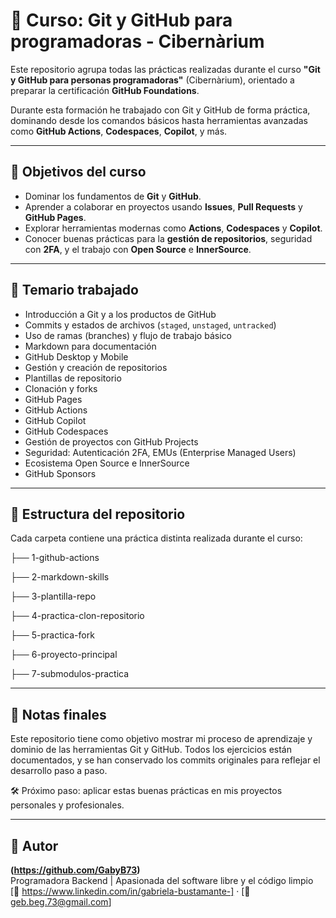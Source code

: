 # 📘 Curso: Git y GitHub para programadoras - Cibernàrium

Este repositorio agrupa todas las prácticas realizadas durante el curso **"Git y GitHub para personas programadoras"** (Cibernàrium), orientado a preparar la certificación **GitHub Foundations**.

Durante esta formación he trabajado con Git y GitHub de forma práctica, dominando desde los comandos básicos hasta herramientas avanzadas como **GitHub Actions**, **Codespaces**, **Copilot**, y más.

---

## 🎯 Objetivos del curso

- Dominar los fundamentos de **Git** y **GitHub**.
- Aprender a colaborar en proyectos usando **Issues**, **Pull Requests** y **GitHub Pages**.
- Explorar herramientas modernas como **Actions**, **Codespaces** y **Copilot**.
- Conocer buenas prácticas para la **gestión de repositorios**, seguridad con **2FA**, y el trabajo con **Open Source** e **InnerSource**.

---

## 🧠 Temario trabajado

- Introducción a Git y a los productos de GitHub
- Commits y estados de archivos (`staged`, `unstaged`, `untracked`)
- Uso de ramas (branches) y flujo de trabajo básico
- Markdown para documentación
- GitHub Desktop y Mobile
- Gestión y creación de repositorios
- Plantillas de repositorio
- Clonación y forks
- GitHub Pages
- GitHub Actions
- GitHub Copilot
- GitHub Codespaces
- Gestión de proyectos con GitHub Projects
- Seguridad: Autenticación 2FA, EMUs (Enterprise Managed Users)
- Ecosistema Open Source e InnerSource
- GitHub Sponsors

---

## 📂 Estructura del repositorio

Cada carpeta contiene una práctica distinta realizada durante el curso:

├── 1-github-actions

├── 2-markdown-skills

├── 3-plantilla-repo

├── 4-practica-clon-repositorio

├── 5-practica-fork

├── 6-proyecto-principal

├── 7-submodulos-practica


---

## 🧩 Notas finales

Este repositorio tiene como objetivo mostrar mi proceso de aprendizaje y dominio de las herramientas Git y GitHub. Todos los ejercicios están documentados, y se han conservado los commits originales para reflejar el desarrollo paso a paso.

🛠️ Próximo paso: aplicar estas buenas prácticas en mis proyectos personales y profesionales.

---

## 🚀 Autor

**(https://github.com/GabyB73)**  
Programadora Backend | Apasionada del software libre y el código limpio  
[🔗 https://www.linkedin.com/in/gabriela-bustamante-] · [📧 geb.beg.73@gmail.com]

